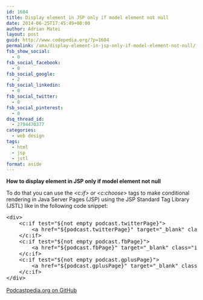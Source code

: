 ```yaml
---
id: 1604
title: Display element in JSP only if model element not null
date: 2014-06-25T17:45:49+00:00
author: Adrian Matei
layout: post
guid: http://www.codepedia.org/?p=1604
permalink: /ama/display-element-in-jsp-only-if-model-element-not-null/
fsb_show_social:
  - 0
fsb_social_facebook:
  - 0
fsb_social_google:
  - 2
fsb_social_linkedin:
  - 0
fsb_social_twitter:
  - 0
fsb_social_pinterest:
  - 0
dsq_thread_id:
  - 2794470377
categories:
  - web design
tags:
  - html
  - jsp
  - jstl
format: aside
---
```

**How to display element in JSP only if model element not null**

To do that you can use the <c:_if> or <c:choose>_ tags to make conditional rendering in Java Server Pages (JSP) using the JSP Standard Tag Library (JSTL) like in the following code snippet:

<pre class="lang:xhtml decode:true crayon-selected" title="Example ">&lt;div&gt;
	&lt;c:if test="${not empty podcast.twitterPage}"&gt;
		&lt;a href="${podcast.twitterPage}" target="_blank" class="icon-twitter-producer producer-social"&gt;&lt;/a&gt;
	&lt;/c:if&gt; 			 		
	&lt;c:if test="${not empty podcast.fbPage}"&gt;
		&lt;a href="${podcast.fbPage}" target="_blank" class="icon-facebook-producer producer-social"&gt;&lt;/a&gt;
	&lt;/c:if&gt; 			 		
	&lt;c:if test="${not empty podcast.gplusPage}"&gt;
		&lt;a href="${podcast.gplusPage}" target="_blank" class="icon-google-plus-producer producer-social"&gt;&lt;/a&gt;
	&lt;/c:if&gt; 
&lt;/div&gt;</pre>

<span style="line-height: 1.5;"><a title="https://github.com/podcastpedia/podcastpedia-web" href="https://github.com/podcastpedia/podcastpedia-web" target="_blank">Podcastpedia.org on GitHub</a></span>
